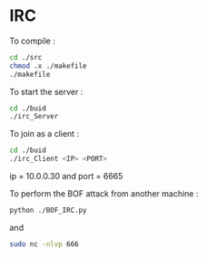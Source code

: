# IRC

To compile :
```sh
cd ./src
chmod .x ./makefile
./makefile
```

To start the server :
```sh
cd ./buid
./irc_Server
```

To join as a client :
```sh
cd ./buid
./irc_Client <IP> <PORT>
```
ip = 10.0.0.30 and port = 6665

To perform the BOF attack from another machine :
```sh
python ./BOF_IRC.py
```
and
```sh
sudo nc -nlvp 666
```
